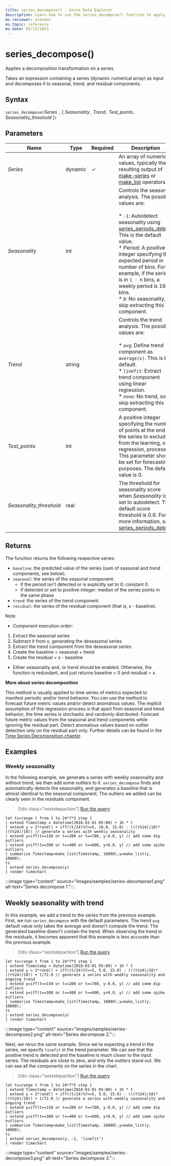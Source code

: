 ```yaml
---
title: series_decompose() - Azure Data Explorer
description: Learn how to use the series_decompose() function to apply a decomposition transformation on a series.
ms.reviewer: alexans
ms.topic: reference
ms.date: 03/12/2023
---
```

# series_decompose()

Applies a decomposition transformation on a series.  

Takes an expression containing a series (dynamic numerical array) as input and decomposes it to seasonal, trend, and residual components.

## Syntax

`series_decompose(`*Series* `,` [ *Seasonality*`,` *Trend*`,` *Test_points*`,` *Seasonality_threshold* ]`)`

## Parameters

| Name | Type | Required | Description |
|--|--|--|--|
|*Series*| dynamic | &check; | An array of numeric values, typically the resulting output of [make-series](make-seriesoperator.md) or [make_list](makelist-aggfunction.md) operators.|
|*Seasonality*|int|| Controls the seasonal analysis. The possible values are:<br/><br/>* `-1`: Autodetect seasonality using [series_periods_detect](series-periods-detectfunction.md). This is the default value.<br/>* Period: A positive integer specifying the expected period in number of bins. For example, if the series is in `1 - h` bins, a weekly period is 168 bins.<br/>* `0`: No seasonality, so skip extracting this component.|
|*Trend*|string|| Controls the trend analysis. The possible values are:<br/><br/>* `avg`: Define trend component as `average(x)`. This is the default.<br/>* `linefit`: Extract trend component using linear regression.<br/>* `none`: No trend, so skip extracting this component.<br/>
|*Test_points*|int|| A positive integer specifying the number of points at the end of the series to exclude from the learning, or regression, process. This parameter should be set for forecasting purposes. The default value is 0.|
|*Seasonality_threshold*|real|| The threshold for seasonality score when *Seasonality* is set to autodetect. The default score threshold is 0.6. For more information, see [series_periods_detect](series-periods-detectfunction.md).|

## Returns

 The function returns the following respective series:

* `baseline`: the predicted value of the series (sum of seasonal and trend components, see below).
* `seasonal`: the series of the seasonal component:
  * if the period isn't detected or is explicitly set to 0: constant 0.
  * if detected or set to positive integer: median of the series points in the same phase
* `trend`: the series of the trend component.
* `residual`: the series of the residual component (that is, x - baseline).
  
>[!NOTE]
> * Component execution order:
>
> 1. Extract the seasonal series
> 1. Subtract it from x, generating the deseasonal series
> 1. Extract the trend component from the deseasonal series
> 1. Create the baseline = seasonal + trend
> 1. Create the residual = x - baseline
>
> * Either seasonality and, or trend should be enabled. Otherwise, the function is redundant, and just returns baseline = 0 and residual = x.

**More about series decomposition**

This method is usually applied to time series of metrics expected to manifest periodic and/or trend behavior. You can use the method to  forecast future metric values and/or detect anomalous values. The implicit assumption of this regression process is that apart from seasonal and trend behavior, the time series is stochastic and randomly distributed. Forecast future metric values from the seasonal and trend components while ignoring the residual part. Detect anomalous values based on outlier detection only on the residual part only. Further details can be found in the [Time Series Decomposition chapter](https://otexts.com/fpp2/decomposition.html).

## Examples

### Weekly seasonality

In the following example, we generate a series with weekly seasonality and without trend, we then add some outliers to it. `series_decompose` finds and automatically detects the seasonality, and generates a baseline that is almost identical to the seasonal component. The outliers we added can be clearly seen in the residuals component.

> [!div class="nextstepaction"]
> <a href="https://dataexplorer.azure.com/clusters/help/databases/Samples?query=H4sIAAAAAAAAA21QQW7CMBC884q9IDkpIXYgBbVyX9E7svACFnEc2Yuoqz6+m1ZADvhgzc5oZ1bTIQElHU1/RCA4xOBBAQVo1uWmbCERDkzMfgC/CHsLn85jIuMH0GANIfEsGqm2lVxVUoFs36Qs4AXUCUp2fGxm3mhKTrJi1N3hIATVzbqYbz50uwAll5L/dsnrFQgW5yzWShblBBdQ13DEHiOHg4GE0WGCq6MTXBHPXWbKpNCbzlGepOsxkLRWrYQQgVEjb2iz5eRcbccD8l+CsRZS8AjWDRAu1DmM6Ynb6u6xvqNXOdq8PHNLgzvj1C9dvDfRfeOjWO3NGXedSyTu3NgOv2KRJ2q+se8zSpOi/yvZWdwHP4SEIhcsRpaQ72PL/clE+gWepuS1+gEAAA==" target="_blank">Run the query</a>

```kusto
let ts=range t from 1 to 24*7*5 step 1 
| extend Timestamp = datetime(2018-03-01 05:00) + 1h * t 
| extend y = 2*rand() + iff((t/24)%7>=5, 10.0, 15.0) - (((t%24)/10)*((t%24)/10)) // generate a series with weekly seasonality
| extend y=iff(t==150 or t==200 or t==780, y-8.0, y) // add some dip outliers
| extend y=iff(t==300 or t==400 or t==600, y+8.0, y) // add some spike outliers
| summarize Timestamp=make_list(Timestamp, 10000),y=make_list(y, 10000);
ts 
| extend series_decompose(y)
| render timechart  
```

:::image type="content" source="images/samples/series-decompose1.png" alt-text="Series decompose 1.":::

## Weekly seasonality with trend

In this example, we add a trend to the series from the previous example. First, we run `series_decompose` with the default parameters. The trend `avg` default value only takes the average and doesn't compute the trend. The generated baseline doesn't contain the trend. When observing the trend in the residuals, it becomes apparent that this example is less accurate than the previous example.

> [!div class="nextstepaction"]
> <a href="https://dataexplorer.azure.com/clusters/help/databases/Samples?query=H4sIAAAAAAAAA21RQW7CMBC884q5ICWBECeQBrVKX9E7ssgSLJI4shdRV318N6qAHPDBGs9oZ0fjjhjsa6eHlsA4OdsjB1sUu6RKSnimUYjFL+ibaWjwZXryrPsRNRrNxPKOCpXvU7VNVQ5VvisVY4X8jEQcn5NBJopENjXRpJvTKYo4K3bxsvqsyzXKjVojlztGiki0pWhZruJkhqdJzqpio5BlaGkgJyGg4ckZ8rgZPuNGdOmCUNrbQXeGA2Qr7NBaM7RgJ3FmueopCtd1XipYB0GFuqNqL6FCup+yhXjaqZsG3vaExoywV+4MOf/Cbfvw2D3Qm5psVq/c/GguNPfz177XzvzQs/K61xc6dMZz9OCkMiUnXoeZGu7sx4L97Av+Szo0dLT9aD1FIRZxqoMkn1gez9rxH0eeYfoUAgAA" target="_blank">Run the query</a>

```kusto
let ts=range t from 1 to 24*7*5 step 1 
| extend Timestamp = datetime(2018-03-01 05:00) + 1h * t 
| extend y = 2*rand() + iff((t/24)%7>=5, 5.0, 15.0) - (((t%24)/10)*((t%24)/10)) + t/72.0 // generate a series with weekly seasonality and ongoing trend
| extend y=iff(t==150 or t==200 or t==780, y-8.0, y) // add some dip outliers
| extend y=iff(t==300 or t==400 or t==600, y+8.0, y) // add some spike outliers
| summarize Timestamp=make_list(Timestamp, 10000),y=make_list(y, 10000);
ts 
| extend series_decompose(y)
| render timechart  
```

:::image type="content" source="images/samples/series-decompose2.png" alt-text="Series decompose 2.":::

Next, we rerun the same example. Since we're expecting a trend in the series, we specify `linefit` in the trend parameter. We can see that the positive trend is detected and the baseline is much closer to the input series. The residuals are close to zero, and only the outliers stand out. We can see all the components on the series in the chart.

> [!div class="nextstepaction"]
> <a href="https://dataexplorer.azure.com/clusters/help/databases/Samples?query=H4sIAAAAAAAAA21R0Y6CMBB89yvmxQgIUlBOcxfuK+7dNLJgI1DSrvG43MffkovKg31otrO7M5NpSwz2pdN9Q2DUznbIwBb5LtpHBTzTIMDiF/TN1Ff4Mh151t2AEpVmYnkHucoOidomKoMq3pUKsUZ2RiSMz81RNvJIlKpg6pu6DgJO81243H+WRYxio2JkcodIEEhvKb00U2E0q6dNTvf5RiFN0VBPTkxAw5Mz5HEzfMaN6NKOAmlve90aHiGqsH1jTd+AndiZ+SonK1yWWaFgHaTK1b3aH8TUmBwmb2M4aeqqgrcdoTID7JVbQ86/YNs+OHaP6k1NNOtXbH4wF5rz+WvXaWd+6Bl52ekLHVvjOXhgEpmSE8bjrDve0Y8F+9kX/Id0rOhku8F6mgaTLMaqNT3VhlehzE7pkNgVhdNZO/4DpkIQcyMCAAA=" target="_blank">Run the query</a>

```kusto
let ts=range t from 1 to 24*7*5 step 1 
| extend Timestamp = datetime(2018-03-01 05:00) + 1h * t 
| extend y = 2*rand() + iff((t/24)%7>=5, 5.0, 15.0) - (((t%24)/10)*((t%24)/10)) + t/72.0 // generate a series with weekly seasonality and ongoing trend
| extend y=iff(t==150 or t==200 or t==780, y-8.0, y) // add some dip outliers
| extend y=iff(t==300 or t==400 or t==600, y+8.0, y) // add some spike outliers
| summarize Timestamp=make_list(Timestamp, 10000),y=make_list(y, 10000);
ts 
| extend series_decompose(y, -1, 'linefit')
| render timechart  
```

:::image type="content" source="images/samples/series-decompose3.png" alt-text="Series decompose 3.":::
